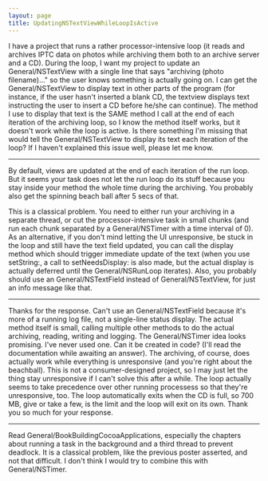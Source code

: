 ```yaml
---
layout: page
title: UpdatingNSTextViewWhileLoopIsActive
---
```


I have a project that runs a rather processor-intensive loop (it reads and archives IPTC data on photos while archiving them both to an archive server and a CD). During the loop, I want my project to update an General/NSTextView with a single line that says "archiving (photo filename)..." so the user knows something is actually going on.
I can get the General/NSTextView to display text in other parts of the program (for instance, if the user hasn't inserted a blank CD, the textview displays text instructing the user to insert a CD before he/she can continue). The method I use to display that text is the SAME method I call at the end of each iteration of the archiving loop, so I know the method itself works, but it doesn't work while the loop is active.
Is there something I'm missing that would tell the General/NSTextView to display its text each iteration of the loop?
If I haven't explained this issue well, please let me know.

----
By default, views are updated at the end of each iteration of the run loop. But it seems your task does not let the run loop do its stuff because you stay inside your method the whole time during the archiving. You probably also get the spinning beach ball after 5 secs of that.

This is a classical problem. You need to either run your archiving in a separate thread, or cut the processor-intensive task in small chunks (and run each chunk separated by a General/NSTimer with a time interval of 0). As an alternative, if you don't mind letting the UI unresponsive, be stuck in the loop and still have the text field updated, you can call the     display method which should trigger immediate update of the text (when you use     setString:, a call to     setNeedsDisplay: is also made, but the actual display is actually deferred until the General/NSRunLoop iterates). Also, you probably should use an     General/NSTextField instead of     General/NSTextView, for just an info message like that.

----

Thanks for the response. Can't use an General/NSTextField because it's more of a running log file, not a single-line status display. 
The actual method itself is small, calling multiple other methods to do the actual archiving, reading, writing and logging. 
The General/NSTimer idea looks promising. I've never used one. Can it be created in code? (I'll read the documentation while awaiting an answer).
The archiving, of course, does actually work while everything is unresponsive (and you're right about the beachball). This is not a consumer-designed project, so I may just let the thing stay unresponsive if I can't solve this after a while.
The loop actually seems to take precedence over other running processess so that they're unresponsive, too.
The loop automatically exits when the CD is full, so 700 MB, give or take a few, is the limit and the loop will exit on its own.
Thank you so much for your response.

----

Read General/BookBuildingCocoaApplications, especially the chapters about running a task in the background and a third thread to prevent deadlock.
It is a classical problem, like the previous poster asserted, and not that difficult. I don't think I would try to combine this with General/NSTimer.
